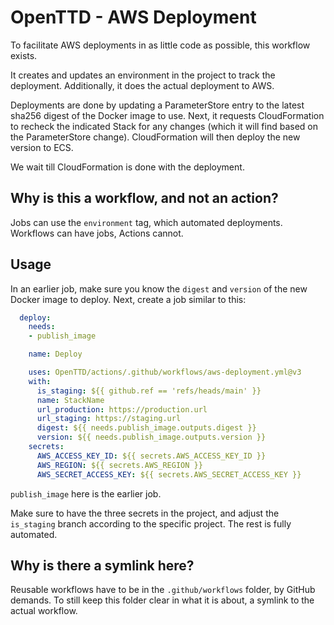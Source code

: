 # OpenTTD - AWS Deployment

To facilitate AWS deployments in as little code as possible, this workflow exists.

It creates and updates an environment in the project to track the deployment.
Additionally, it does the actual deployment to AWS.

Deployments are done by updating a ParameterStore entry to the latest sha256 digest of the Docker image to use.
Next, it requests CloudFormation to recheck the indicated Stack for any changes (which it will find based on the ParameterStore change).
CloudFormation will then deploy the new version to ECS.

We wait till CloudFormation is done with the deployment.

## Why is this a workflow, and not an action?

Jobs can use the `environment` tag, which automated deployments.
Workflows can have jobs, Actions cannot.

## Usage

In an earlier job, make sure you know the `digest` and `version` of the new Docker image to deploy.
Next, create a job similar to this:

```yaml
  deploy:
    needs:
    - publish_image

    name: Deploy

    uses: OpenTTD/actions/.github/workflows/aws-deployment.yml@v3
    with:
      is_staging: ${{ github.ref == 'refs/heads/main' }}
      name: StackName
      url_production: https://production.url
      url_staging: https://staging.url
      digest: ${{ needs.publish_image.outputs.digest }}
      version: ${{ needs.publish_image.outputs.version }}
    secrets:
      AWS_ACCESS_KEY_ID: ${{ secrets.AWS_ACCESS_KEY_ID }}
      AWS_REGION: ${{ secrets.AWS_REGION }}
      AWS_SECRET_ACCESS_KEY: ${{ secrets.AWS_SECRET_ACCESS_KEY }}
```

`publish_image` here is the earlier job.

Make sure to have the three secrets in the project, and adjust the `is_staging` branch according to the specific project.
The rest is fully automated.

## Why is there a symlink here?

Reusable workflows have to be in the `.github/workflows` folder, by GitHub demands.
To still keep this folder clear in what it is about, a symlink to the actual workflow.
